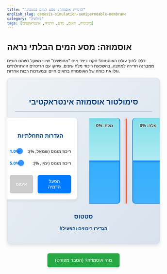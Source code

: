```yaml
---
title: "הדמיית אוסמוזה: מסע המים בממברנה"
english_slug: osmosis-simulation-semipermeable-membrane
category: "ביולוגיה"
tags: [ביוכימיה, תאים, מדע, הדמיה, אינטראקטיבי]
---
```

# אוסמוזה: מסע המים הבלתי נראה

צללו לתוך עולם האוסמוזה! חקרו כיצד מים "מחפשים" שיווי משקל כשהם חוצים ממברנה חדירה למחצה, בהשפעת ריכוזי מלח שונים. שחקו עם הריכוזים ההתחלתיים וגלו את כוחה של האוסמוזה בתאים חיים ובמערכות רבות אחרות.

<div id="osmosis-app">
    <div class="app-title">
        <h2>סימולטור אוסמוזה אינטראקטיבי</h2>
    </div>
    <div class="container-setup">
        <div class="compartments-visual">
            <div class="chamber" id="chamber-left">
                 <div class="solute-label" id="solute-left-label">מלח: 0%</div>
                 <div class="water-level" id="water-left"></div>
            </div>
            <div class="membrane-container">
                 <div class="membrane"></div>
                 <div class="flow-indicator" id="flow-indicator"></div>
            </div>
            <div class="chamber" id="chamber-right">
                 <div class="solute-label" id="solute-right-label">מלח: 0%</div>
                 <div class="water-level" id="water-right"></div>
            </div>
        </div>
        <div class="controls">
            <h3>הגדרות התחלתיות</h3>
            <div class="control-group">
                <label for="salt-left">ריכוז מומס (שמאל, %):</label>
                <input type="range" id="salt-left" min="0" max="20" value="1" step="0.1">
                <span id="salt-left-value">1.0%</span>
            </div>
            <div class="control-group">
                <label for="salt-right">ריכוז מומס (ימין, %):</label>
                <input type="range" id="salt-right" min="0" max="20" value="5" step="0.1">
                <span id="salt-right-value">5.0%</span>
            </div>
             <div class="button-group">
                <button id="start-sim">הפעל הדמיה</button>
                <button id="reset-sim" disabled>איפוס</button>
             </div>
        </div>
    </div>
    <div class="status">
        <h3>סטטוס</h3>
        <p id="sim-status">הגדירו ריכוזים והפעילו!</p>
    </div>
</div>

<style>
/* הסטייל כאן עבר שדרוג ויזואלי משמעותי */

#osmosis-app {
    font-family: 'Segoe UI', Tahoma, Geneva, Verdana, sans-serif;
    direction: rtl;
    text-align: right;
    padding: 25px;
    border: 1px solid #dcdcdc;
    border-radius: 12px;
    background: linear-gradient(to bottom right, #eef2f7, #d8e2ed); /* Soft gradient background */
    margin-bottom: 30px;
    box-shadow: 0 6px 12px rgba(0, 0, 0, 0.1);
    color: #333;
    overflow: hidden; /* Ensure nothing spills out rounded corners */
}

#osmosis-app h1, #osmosis-app h2, #osmosis-app h3 {
    text-align: center;
    color: #004080; /* Deep blue */
    margin-bottom: 15px;
    font-weight: 600;
}
#osmosis-app h2 { font-size: 1.8em; margin-bottom: 5px;}
#osmosis-app h3 { font-size: 1.3em; margin-bottom: 10px;}

.app-title {
    border-bottom: 2px solid #b0c4de; /* Light blue separator */
    padding-bottom: 10px;
    margin-bottom: 20px;
}


.container-setup {
    display: flex;
    flex-direction: column;
    align-items: center;
    gap: 30px;
    margin-bottom: 20px;
}

.compartments-visual {
    display: flex;
    justify-content: center;
    align-items: flex-end; /* Align chambers at the bottom */
    gap: 0px; /* No gap between visual elements */
    margin-bottom: 20px;
}

.chamber {
    position: relative;
    width: 100px; /* Slightly narrower */
    height: 280px; /* Slightly taller */
    border: 2px solid #007bff; /* Primary blue */
    border-top: none;
    background: linear-gradient(to top, #e0f7fa 0%, #80deea 100%); /* Water gradient from light to dark */
    overflow: hidden;
    display: flex;
    flex-direction: column-reverse; /* Water fills from bottom */
    transition: border-color 0.3s ease; /* Smooth transition for border */
}

#chamber-left {
    border-right: none;
    border-top-left-radius: 10px;
    border-bottom-left-radius: 10px;
}

#chamber-right {
     border-left: none;
     border-top-right-radius: 10px;
     border-bottom-right-radius: 10px;
}

.membrane-container {
    position: relative;
    width: 40px; /* Space for membrane and flow indicator */
    height: 280px; /* Same height as chambers */
    display: flex;
    justify-content: center;
    align-items: center;
}

.membrane {
    position: absolute;
    top: 0;
    bottom: 0;
    width: 4px; /* Wider membrane */
    background-color: #ff6347; /* Vibrant tomato red */
    box-shadow: 0 0 8px rgba(255, 99, 71, 0.5); /* Subtle glow */
    z-index: 1;
    border-radius: 2px;
}

.flow-indicator {
    position: absolute;
    top: 0;
    left: 0;
    width: 100%;
    height: 100%;
    z-index: 2;
    pointer-events: none; /* Allow clicks/interactions to pass through */
    overflow: hidden;
}

.flow-indicator::before {
    content: '';
    position: absolute;
    top: 0;
    left: 50%;
    transform: translateX(-50%);
    width: 0; /* Managed by JS */
    height: 100%;
    background: rgba(0, 123, 255, 0.4); /* Semi-transparent blue flow */
    transition: width 0.3s ease, background-color 0.3s ease;
     /* Particle animation */
    background: repeating-linear-gradient(
        90deg,
        rgba(0, 123, 255, 0.4),
        rgba(0, 123, 255, 0.4) 3px,
        transparent 3px,
        transparent 10px
    );
    background-size: 200% 100%; /* To enable movement */
     /* Animation controlled by JS via class */
}

/* Classes for flow animation */
.flow-left::before {
    animation: flowLeft 1s linear infinite;
    background-color: rgba(0, 123, 255, 0.6);
}
.flow-right::before {
    animation: flowRight 1s linear infinite;
    background-color: rgba(0, 123, 255, 0.6);
}

@keyframes flowLeft {
    0% { background-position: 100% 0; }
    100% { background-position: 0% 0; }
}

@keyframes flowRight {
    0% { background-position: 0% 0; }
    100% { background-position: 100% 0; }
}


.water-level {
    position: absolute;
    bottom: 0;
    left: 0;
    right: 0;
    height: 50%; /* Initial level */
    background: rgba(0, 150, 255, 0.7); /* Slightly deeper blue with transparency */
    /* Add subtle gradient to water surface */
    box-shadow: inset 0 2px 5px rgba(0, 0, 0, 0.2);
    transition: height 0.8s cubic-bezier(0.25, 0.1, 0.25, 1); /* Smoother ease-out */
    border-top: 3px solid rgba(0, 123, 255, 0.9); /* Sharper top line */
    box-sizing: border-box;
     /* Ripple effect placeholder - can be added with pseudo-elements or dynamic divs */
}

.solute-label {
    position: absolute;
    top: 15px; /* Slightly lower */
    left: 50%;
    transform: translateX(-50%);
    color: #333;
    font-size: 1em; /* Slightly larger */
    font-weight: bold;
    z-index: 3; /* Above water and flow */
    text-shadow: 1px 1px 3px rgba(255,255,255,0.9), -1px -1px 3px rgba(255,255,255,0.9); /* Stronger text shadow */
    white-space: nowrap; /* Prevent wrapping */
}

.controls {
    display: flex;
    flex-direction: column;
    gap: 20px;
    width: 100%;
    max-width: 350px; /* Slightly wider controls */
    background-color: #ffffff;
    padding: 20px;
    border-radius: 10px;
    box-shadow: 0 4px 8px rgba(0, 0, 0, 0.08);
}

.control-group {
    display: flex;
    flex-direction: column; /* Stack label and input on smaller screens */
    gap: 8px;
}

.control-group label {
    flex-shrink: 0;
    width: auto; /* Auto width */
    font-weight: bold;
    color: #555;
}

.control-group input[type="range"] {
    flex-grow: 1;
    width: 100%; /* Full width */
    -webkit-appearance: none; /* Override default look */
    appearance: none;
    height: 8px;
    background: #ddd;
    outline: none;
    opacity: 0.8;
    transition: opacity 0.2s ease;
    border-radius: 4px;
}

.control-group input[type="range"]::-webkit-slider-thumb {
    -webkit-appearance: none;
    appearance: none;
    width: 20px;
    height: 20px;
    background: #007bff; /* Primary blue thumb */
    cursor: pointer;
    border-radius: 50%;
    box-shadow: 0 2px 4px rgba(0, 0, 0, 0.2);
}

.control-group input[type="range"]::-moz-range-thumb {
    width: 20px;
    height: 20px;
    background: #007bff;
    cursor: pointer;
    border-radius: 50%;
    box-shadow: 0 2px 4px rgba(0, 0, 0, 0.2);
}


.control-group span {
    flex-shrink: 0;
    width: auto; /* Auto width */
    text-align: right; /* Align value right */
    font-weight: bold;
    color: #007bff; /* Blue text */
}

.button-group {
    display: flex;
    gap: 15px;
    justify-content: center;
    margin-top: 10px;
}


button {
    padding: 12px 20px; /* Larger padding */
    background-color: #007bff; /* Primary blue */
    color: white;
    border: none;
    border-radius: 6px; /* More rounded */
    cursor: pointer;
    font-size: 1.1em; /* Slightly larger font */
    transition: background-color 0.3s ease, transform 0.1s ease;
    box-shadow: 0 3px 6px rgba(0, 0, 0, 0.15);
}

button:hover:not(:disabled) {
    background-color: #0056b3; /* Darker blue on hover */
    transform: translateY(-1px); /* Subtle lift effect */
}

button:active:not(:disabled) {
     transform: translateY(0); /* Press effect */
     box-shadow: 0 1px 3px rgba(0, 0, 0, 0.2);
}

button:disabled {
    background-color: #cccccc;
    cursor: not-allowed;
    box-shadow: none;
}

.status {
    text-align: center;
    min-height: 30px;
    font-size: 1.1em;
    color: #004080; /* Deep blue */
    font-weight: bold;
}

#explanation-button {
    display: block;
    width: fit-content;
    margin: 30px auto; /* More margin */
    padding: 14px 25px; /* Larger padding */
    background-color: #28a745; /* Success green */
    color: white;
    border: none;
    border-radius: 6px;
    cursor: pointer;
    font-size: 1.1em;
    transition: background-color 0.3s ease, transform 0.1s ease;
    box-shadow: 0 3px 6px rgba(0, 0, 0, 0.15);
}

#explanation-button:hover {
    background-color: #218838; /* Darker green on hover */
    transform: translateY(-1px);
}

#explanation-button:active {
     transform: translateY(0);
     box-shadow: 0 1px 3px rgba(0, 0, 0, 0.2);
}


#explanation {
    margin-top: 20px;
    padding: 20px;
    border: 1px solid #b0c4de; /* Light blue border */
    border-radius: 12px;
    background-color: #e9f5ff; /* Very light blue */
    display: none; /* Hidden by default */
    text-align: right;
    direction: rtl;
    line-height: 1.7;
    color: #333;
}

#explanation h2 {
    color: #004080;
    margin-top: 0;
    margin-bottom: 15px;
    border-bottom: 2px solid #b0c4de;
    padding-bottom: 8px;
}

#explanation h3 {
    color: #0056b3; /* Medium blue */
    margin-top: 20px;
    margin-bottom: 10px;
}


#explanation p {
    margin-bottom: 1.2em;
}

#explanation ul {
    margin-bottom: 1.2em;
    padding-right: 25px; /* More padding for list */
    list-style: disc; /* Use discs */
}

#explanation li {
    margin-bottom: 0.8em; /* More space between list items */
}

/* Responsive adjustments */
@media (min-width: 768px) { /* Adjusted breakpoint */
    .container-setup {
        flex-direction: row;
        justify-content: center;
        align-items: flex-start;
        gap: 40px; /* More space between visuals and controls */
    }
    .compartments-visual {
         margin-bottom: 0;
         gap: 0px; /* Ensure chambers touch membrane visually */
    }
    .controls {
        width: 350px; /* Fixed width on wider screens */
        max-width: none;
    }
     .control-group {
         flex-direction: row; /* Label and input side-by-side */
         align-items: center;
     }
     .control-group label {
         width: 150px; /* Fixed width for labels */
     }
}

</style>

<button id="explanation-button">מהי אוסמוזה? (הסבר מפורט)</button>

<div id="explanation">
    <h2>מהי אוסמוזה?</h2>
    <p>דמיינו תא חי: הוא מוקף בקרום דק, הממברנה, שמתנהג קצת כמו מסננת סלקטיבית. הוא מאפשר למים לעבור די בקלות, אבל חוסם מולקולות גדולות יותר כמו מלח. אוסמוזה היא התנועה הטבעית, הספונטנית, של מים דרך המסננת הזו! המים נעים תמיד מהצד שבו ריכוז המים גבוה יותר (כלומר, פחות מלח מומס) לצד שבו ריכוז המים נמוך יותר (כלומר, יותר מלח מומס).</p>
    <p>זה קורה כי המים "רוצים" לדלל את הצד המרוכז יותר, לשאוף לשיוויון בריכוז המומסים בשני הצדדים. התנועה הזו יוצרת לחץ, הנקרא "לחץ אוסמוטי", שהוא הכוח המניע מאחורי האוסמוזה.</p>

    <h3>מושגי מפתח:</h3>
    <ul>
        <li>**ממברנה חדירה למחצה:** המסננת החכמה! מאפשרת מעבר מולקולות קטנות (כמו מים) וחוסמת גדולות (כמו מלח).</li>
        <li>**ריכוז מומס:** כמה "צפוף" החומר המומס (כמו מלח) בתוך המים. ריכוז מלח גבוה = פחות מים פנויים = פוטנציאל מים נמוך.</li>
        <li>**פוטנציאל מים:** מדד לאנרגיה הפוטנציאלית של המים. מים נעים תמיד מפוטנציאל מים גבוה (איפה שיש יותר "מים חופשיים", כלומר ריכוז מומסים נמוך) לפוטנציאל מים נמוך (איפה שיש פחות "מים חופשיים", כלומר ריכוז מומסים גבוה). אוסמוזה היא התנועה נטו של מים בהתאם למפל פוטנציאל המים.</li>
        <li>**לחץ אוסמוטי:** הלחץ ש"מושך" את המים לצד המרוכז יותר. ככל שההפרש בריכוזי המומסים גדול יותר, כך הלחץ האוסמוטי (וכוח המשיכה של המים) גדול יותר.</li>
    </ul>

    <h3>כיצד ההדמיה הזו עובדת?</h3>
    <p>ההדמיה שלנו מציגה שני מדורים מלאים במים, מופרדים על ידי ממברנה חדירה למחצה (הקו האדום). אתם קובעים כמה מלח (מומס) יהיה בכל מדור בהתחלה. זכרו: המלח לא יכול לעבור את הממברנה! כשתלחצו "הפעל הדמיה", תראו כיצד המים עצמם זורמים.</p>
    <p><strong>שימו לב:</strong></p>
    <ul>
        <li>בצד עם יותר מלח (ריכוז מומס גבוה = פוטנציאל מים נמוך), מים ייכנסו. מפלס המים יעלה.</li>
        <li>בצד עם פחות מלח (ריכוז מומס נמוך = פוטנציאל מים גבוה), מים ייצאו. מפלס המים ירד.</li>
    </ul>
    <p>המים ימשיכו לנוע נטו עד שההפרש בריכוזי המלח יתקזז על ידי הפרש גובה המים (לחץ הידרוסטטי), או עד שהמערכת תגיע למגבלת הגובה/נפח האפשרית בהדמיה. צפו בקווים הכחולים שחוצים את הממברנה - הם מראים לאן המים זורמים!</p>
</div>

<script>
// קוד ה-JavaScript עבר ליטוש והוספו אנימציות ויזואליות
document.addEventListener('DOMContentLoaded', () => {
    const saltLeftSlider = document.getElementById('salt-left');
    const saltRightSlider = document.getElementById('salt-right');
    const saltLeftValueSpan = document.getElementById('salt-left-value');
    const saltRightValueSpan = document.getElementById('salt-right-value');
    const startButton = document.getElementById('start-sim');
    const resetButton = document.getElementById('reset-sim');
    const waterLeftDiv = document.getElementById('water-left');
    const waterRightDiv = document.getElementById('water-right');
    const soluteLeftLabel = document.getElementById('solute-left-label');
    const soluteRightLabel = document.getElementById('solute-right-label');
    const simStatus = document.getElementById('sim-status');
    const explanationButton = document.getElementById('explanation-button');
    const explanationDiv = document.getElementById('explanation');
    const flowIndicator = document.getElementById('flow-indicator'); // Element for flow visualization

    let animationFrameId = null;
    const initialWaterLevelPercent = 50;
    let waterLevelLeft = initialWaterLevelPercent; // % of max height
    let waterLevelRight = initialWaterLevelPercent; // % of max height
    const maxWaterLevelChangePercent = 40; // Max deviation from initial 50% (e.g., levels can go from 10% to 90%)

    // Constants for simulation tuning
    const simulationSpeed = 0.1; // Controls how fast levels change per step (higher is faster)
    const equilibriumThreshold = 0.05; // Stop when delta per frame is below this percentage
    const boundaryThreshold = 0.1; // Stop when water level is this close to a boundary


    // Update displayed value and label when slider moves
    const updateSaltDisplay = (slider, valueSpan, soluteLabel) => {
        const value = parseFloat(slider.value);
        valueSpan.textContent = `${value.toFixed(1)}%`;
        soluteLabel.textContent = `מלח: ${value.toFixed(1)}%`;
    };

    saltLeftSlider.addEventListener('input', () => updateSaltDisplay(saltLeftSlider, saltLeftValueSpan, soluteLeftLabel));
    saltRightSlider.addEventListener('input', () => updateSaltDisplay(saltRightSlider, saltRightValueSpan, soluteRightLabel));

    // Set initial labels
    saltLeftSlider.dispatchEvent(new Event('input'));
    saltRightSlider.dispatchEvent(new Event('input'));

    function updateWaterLevels() {
        // Apply heights directly - CSS transition handles the smooth animation
        waterLeftDiv.style.height = `${waterLevelLeft}%`;
        waterRightDiv.style.height = `${waterLevelRight}%`;
    }

    function setFlowIndicator(direction, strength = 0) {
        // direction: 'left', 'right', 'none'
        // strength: 0-1, controls visual intensity (e.g., width of indicator or speed of animation)
        flowIndicator.classList.remove('flow-left', 'flow-right');
         const flowElement = flowIndicator.querySelector('::before') || flowIndicator; // Use the element itself or pseudo if accessible
         // For pseudo-element, we rely on CSS classes triggering keyframes

        if (direction === 'left') {
            flowIndicator.classList.add('flow-left');
             // Could adjust animation speed or opacity based on strength if needed via CSS variables
             flowIndicator.style.setProperty('--flow-speed', `${1 / (0.5 + strength * 0.5)}s`); // Faster flow for higher strength
             flowIndicator.style.setProperty('--flow-opacity', `${0.4 + strength * 0.6}`); // More visible for higher strength
             flowIndicator.style.setProperty('--flow-width', `${20 + strength * 20}px`); // Wider for higher strength (if background-size allows)
              flowIndicator.style.setProperty('--bg-pos-start', '100%');
              flowIndicator.style.setProperty('--bg-pos-end', '0%');

        } else if (direction === 'right') {
            flowIndicator.classList.add('flow-right');
             flowIndicator.style.setProperty('--flow-speed', `${1 / (0.5 + strength * 0.5)}s`);
             flowIndicator.style.setProperty('--flow-opacity', `${0.4 + strength * 0.6}`);
             flowIndicator.style.setProperty('--flow-width', `${20 + strength * 20}px`);
             flowIndicator.style.setProperty('--bg-pos-start', '0%');
             flowIndicator.style.setProperty('--bg-pos-end', '100%');

        } else {
             // Stop animation and hide indicator
             flowIndicator.style.setProperty('--flow-speed', '0s');
             flowIndicator.style.setProperty('--flow-opacity', '0');
             flowIndicator.style.setProperty('--flow-width', '0px');
        }
    }


    function resetSimulation() {
        cancelAnimationFrame(animationFrameId);
        animationFrameId = null;

        waterLevelLeft = initialWaterLevelPercent;
        waterLevelRight = initialWaterLevelPercent;
        updateWaterLevels();

        saltLeftSlider.disabled = false;
        saltRightSlider.disabled = false;
        startButton.disabled = false;
        resetButton.disabled = true;
        simStatus.textContent = 'הגדירו ריכוזים והפעילו!';

        // Reset labels based on current slider values
        updateSaltDisplay(saltLeftSlider, saltLeftValueSpan, soluteLeftLabel);
        updateSaltDisplay(saltRightSlider, saltRightValueSpan, soluteRightLabel);

        // Stop flow indicator
        setFlowIndicator('none');
         document.getElementById('chamber-left').style.borderColor = '#007bff';
         document.getElementById('chamber-right').style.borderColor = '#007bff';
    }

    function startSimulation() {
        if (animationFrameId) return; // Simulation already running

        const saltLeft = parseFloat(saltLeftSlider.value);
        const saltRight = parseFloat(saltRightSlider.value);

         // Check for identical concentrations before starting
        if (saltLeft === saltRight) {
             simStatus.textContent = 'ריכוזי המומסים זהים. לא תתרחש אוסמוזה נטו.';
             startButton.disabled = true; // Disable start, force reset
             resetButton.disabled = false;
             setFlowIndicator('none'); // Stop flow animation
             return;
         }

        saltLeftSlider.disabled = true;
        saltRightSlider.disabled = true;
        startButton.disabled = true;
        resetButton.disabled = false;
        simStatus.textContent = 'הדמיה פועלת...';

        // Osmosis force is proportional to concentration difference
        const concentrationDifference = saltRight - saltLeft; // Positive means flow L->R, negative means R->L

        // Determine flow direction and strength
        const flowDirection = concentrationDifference > 0 ? 'right' : 'left';
        // Strength is relative to max possible difference (20% - 0% = 20)
        const flowStrength = Math.abs(concentrationDifference) / 20; // Normalized 0 to 1

        // Start flow indicator animation
        setFlowIndicator(flowDirection, flowStrength);

        // Add a visual cue to the chamber with higher concentration (where water is going)
        if (concentrationDifference > 0) {
             document.getElementById('chamber-right').style.borderColor = '#28a745'; // Highlight green
              document.getElementById('chamber-left').style.borderColor = '#dc3545'; // Highlight red (losing water)
         } else {
             document.getElementById('chamber-left').style.borderColor = '#28a745'; // Highlight green
             document.getElementById('chamber-right').style.borderColor = '#dc3545'; // Highlight red (losing water)
         }


        const step = () => {
            // Calculate the raw potential level change based on initial concentrations
            // Note: A more accurate simulation would dynamically recalculate the driving force
            // based on current *effective* concentrations and hydrostatic pressure difference,
            // but keeping the original structure means a simpler, constant 'pull' towards equilibrium state.
            // Let's stick to a simplified model based on initial difference impacting speed.
            // A better simplified model: water moves towards higher concentration side.
            // The *rate* of movement could slow down as levels equalize OR as the hydrostatic pressure
            // difference builds up counteracting the osmotic pressure.

            // Simple model: water moves from lower to higher salt concentration
            const currentSaltLeft = parseFloat(saltLeftSlider.value); // Use initial values from sliders
            const currentSaltRight = parseFloat(saltRightSlider.value);

             // Simplified osmotic pressure effect + counteracting hydrostatic pressure effect
            const osmoticDrive = (currentSaltRight - currentSaltLeft) * simulationSpeed; // Initial drive
            const hydrostaticPressure = (waterLevelRight - waterLevelLeft) * 0.1; // Counter-pressure based on level difference
                                                                               // Adjust 0.1 constant to tune hydrostatic effect

            let netFlowDelta = osmoticDrive - hydrostaticPressure; // Positive delta -> L to R flow

            // Adjust delta based on boundaries
            const minLevel = initialWaterLevelPercent - maxWaterLevelChangePercent;
            const maxLevel = initialWaterLevelPercent + maxWaterLevelChangePercent;

            // If delta is positive (L->R flow), cap it if right chamber is near max or left is near min
            if (netFlowDelta > 0) {
                 const maxPossiblePositiveDelta = Math.min(maxLevel - waterLevelRight, waterLevelLeft - minLevel);
                 netFlowDelta = Math.min(netFlowDelta, maxPossiblePositiveDelta);
            } else { // If delta is negative (R->L flow), cap its magnitude
                 const maxPossibleNegativeDelta = Math.min(waterLevelRight - minLevel, maxLevel - waterLevelLeft);
                 netFlowDelta = -Math.min(Math.abs(netFlowDelta), maxPossibleNegativeDelta);
            }


            // Stop condition: Net flow is very small OR levels hit boundaries
            const effectiveDeltaMagnitude = Math.abs(netFlowDelta);
            const isNearEquilibrium = effectiveDeltaMagnitude < equilibriumThreshold;

            // Check if levels are at or very near boundaries *and* flow direction is outwards
            const isAtLeftBoundary = (waterLevelLeft <= minLevel + boundaryThreshold && netFlowDelta < 0);
            const isAtRightBoundary = (waterLevelRight <= minLevel + boundaryThreshold && netFlowDelta > 0); // This is wrong logic. Should be: if Left is losing water (netDelta > 0) and is near min
            const isAtLeftBoundaryStop = (waterLevelLeft <= minLevel + boundaryThreshold && netFlowDelta > 0); // Left losing, near min
            const isAtRightBoundaryStop = (waterLevelRight >= maxLevel - boundaryThreshold && netFlowDelta > 0); // Right gaining, near max
             const isAtLeftBoundaryGainStop = (waterLevelLeft >= maxLevel - boundaryThreshold && netFlowDelta < 0); // Left gaining, near max
             const isAtRightBoundaryLoseStop = (waterLevelRight <= minLevel + boundaryThreshold && netFlowDelta < 0); // Right losing, near min


            if (isNearEquilibrium || isAtLeftBoundaryStop || isAtRightBoundaryStop || isAtLeftBoundaryGainStop || isAtRightBoundaryLoseStop) {
                let statusText = '';
                if (isNearEquilibrium) {
                    statusText = 'שיווי משקל אוסמוטי כמעט הושג.';
                     // Nudge levels to exact equilibrium if close? Maybe not needed with smooth transition.
                     // Calculate ideal final state if total volume is conserved (it is in this model)
                     // Ideal final levels would make osmotic drive == hydrostatic pressure
                     // (saltR - saltL)*speed = (levelR - levelL)*0.1
                     // (saltR - saltL)*speed/0.1 = levelR - levelL
                     // (saltR - saltL)*speed/0.1 = (initial + deltaR) - (initial + deltaL) = deltaR - deltaL
                     // Since deltaR = -deltaL, (saltR - saltL)*speed/0.1 = 2*deltaR
                     // deltaR_final = (saltR - saltL)*speed / (0.1 * 2)
                     // Final levelR = initial + deltaR_final
                     // Final levelL = initial - deltaR_final
                     const idealDeltaR = (currentSaltRight - currentSaltLeft) * simulationSpeed / (0.1 * 2);
                     waterLevelRight = Math.max(minLevel, Math.min(maxLevel, initialWaterLevelPercent + idealDeltaR));
                     waterLevelLeft = Math.max(minLevel, Math.min(maxLevel, initialWaterLevelPercent - idealDeltaR));
                     updateWaterLevels(); // Ensure final positions
                } else {
                     statusText = 'המגבלה הושגה (לחץ הידרוסטטי או נפח).';
                      // Nudge levels to exact boundary if close
                     if(isAtLeftBoundaryStop) waterLevelLeft = minLevel;
                     if(isAtRightBoundaryStop) waterLevelRight = maxLevel;
                      if(isAtLeftBoundaryGainStop) waterLevelLeft = maxLevel;
                      if(isAtRightBoundaryLoseStop) waterLevelRight = minLevel;
                     updateWaterLevels(); // Ensure final positions
                }

                simStatus.textContent = statusText;
                cancelAnimationFrame(animationFrameId);
                animationFrameId = null;
                setFlowIndicator('none'); // Stop flow animation
                 document.getElementById('chamber-left').style.borderColor = '#007bff'; // Reset border colors
                 document.getElementById('chamber-right').style.borderColor = '#007bff';
                return;
            }

            // Apply the calculated flow delta
            waterLevelLeft -= netFlowDelta; // Left loses water if netFlowDelta > 0 (flow L->R)
            waterLevelRight += netFlowDelta; // Right gains water if netFlowDelta > 0 (flow L->R)

            // Ensure levels stay within bounds after update, clamping if necessary (this shouldn't happen if delta calculation is correct, but as a safeguard)
            waterLevelLeft = Math.max(minLevel, Math.min(maxLevel, waterLevelLeft));
            waterLevelRight = Math.max(minLevel, Math.min(maxLevel, waterLevelRight));


            updateWaterLevels();

             // Update flow indicator strength based on *current* net flow rate magnitude
             const currentFlowStrength = Math.abs(netFlowDelta) / (Math.abs(osmoticDrive - ( (maxLevel - minLevel) * 0.1 )) || 1); // Normalize against a plausible max flow
              setFlowIndicator(netFlowDelta > 0 ? 'right' : 'left', Math.min(1, currentFlowStrength * 5)); // Scale strength for visibility


            animationFrameId = requestAnimationFrame(step); // Continue animation loop
        };

        // Start the animation loop
        animationFrameId = requestAnimationFrame(step);
    }


    startButton.addEventListener('click', startSimulation);
    resetButton.addEventListener('click', resetSimulation);

    // Explanation button logic
    explanationButton.addEventListener('click', () => {
        const isHidden = explanationDiv.style.display === 'none' || explanationDiv.style.display === '';
        explanationDiv.style.display = isHidden ? 'block' : 'none';
        explanationButton.textContent = isHidden ? 'הסתר הסבר' : 'מהי אוסמוזה? (הסבר מפורט)';
         // Scroll to explanation if shown
         if (!isHidden) {
             explanationDiv.scrollIntoView({ behavior: 'smooth', block: 'start' });
         }
    });

    // Initial state setup
    resetSimulation(); // Ensure initial state is correct
});
</script>